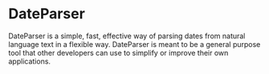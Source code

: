 # DateParser

DateParser is a simple, fast, effective way of parsing dates from natural language
text in a flexible way. DateParser is meant to be a general purpose tool that
other developers can use to simplify or improve their own applications.